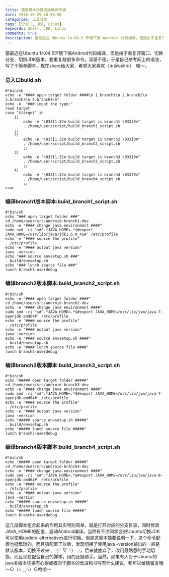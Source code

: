 ```yaml
---
title: 使用脚本快捷切换编译环境
date: 2016-10-29 16:50:56
categories: 工具分享
tags: [Shell, JDK, Linux]
keywords: Shell, JDK, Linux
comments: true
description: 猿最近在 Ubuntu 14.04.5 环境下搞 Android 代码编译，但是由于重复开窗口、切换分支、切换 JDK 版本，要重复敲很多命令。深感不便，于是自己参考网上的语法，写了个简单脚本，现在share给大家，希望大家喜欢（＊＠ο＠＊）　哇～。
---
```


猿最近在Ubuntu 14.04.5环境下搞Android代码编译，但是由于重复开窗口、切换分支、切换JDK版本，要重复敲很多命令。深感不便，于是自己参考网上的语法，写了个简单脚本，现在share给大家，希望大家喜欢（＊＠ο＠＊）　哇～。

### 总入口build.sh

    #!bin/sh
    echo -e "#### open target folder ####\n 1.branch1\n 2.branch2\n 3.branch3\n 4.branch4\n"
    echo -n  "### input the type:"
    read target
    case "$target" in
        1)
        	echo -e "\033[1;32m build target is branch1 \033[0m"
            . /home/user/script/build_branch1_script.sh
    	;;
        2)
        	echo -e "\033[1;32m build target is branch2 \033[0m"
            . /home/user/script/build_branch2_script.sh
        	;;
        3)
        	echo -e "\033[1;32m build target is branch3 \033[0m"
        	. /home/user/script/build_branch3_script.sh
        	;;
        4)
        	echo -e "\033[1;32m build target is branch4 \033[0m"
        	. /home/user/script/build_branch4_script.sh
        	;;
    esac

### 编译branch1版本脚本:build_branch1_script.sh

    #!bin/sh
    echo "### open target folder ###"
    cd /home/user/src/android-branch1-dev
    echo -e "#### change java environment ####"
    sudo sed -ri 's#^.*JAVA_HOME=.*$#export JAVA_HOME=/usr/lib/java/jdk1.6.0_41#' /etc/profile
    echo -e "#### source the profile"
    . /etc/profile
    echo -e "#### output java version"
    java -version
    echo "### source envsetup.sh ###"
    . build/envsetup.sh
    echo "### lunch source file ###"
    lunch branch1-userdebug

### 编译branch2版本脚本:build_branch2_script.sh

    #!bin/sh
    echo -e "#### open target folder ####"
    cd /home/user/src/android-branch2-dev
    echo -e "#### change java environment ####"
    sudo sed -ri 's#^.*JAVA_HOME=.*$#export JAVA_HOME=/usr/lib/jvm/java-7-openjdk-amd64#' /etc/profile
    echo -e "#### source the profile"
    . /etc/profile
    echo -e "#### output java version"
    java -version
    echo -e "#### source envsetup.sh ####"
    . build/envsetup.sh
    echo -e "#### lunch source file ####"
    lunch branch2-userdebug


### 编译branch3版本脚本:build_branch3_script.sh

    #!bin/sh
    echo "##### open target folder #####"
    cd /home/user/src/android-branch3-dev
    echo -e "#### change java environment ####"
    sudo sed -ri 's#^.*JAVA_HOME=.*$#export JAVA_HOME=/usr/lib/jvm/java-7-openjdk-amd64#' /etc/profile
    echo -e "#### source the profile"
    . /etc/profile
    echo -e "#### output java version"
    java -version
    echo "##### source envsetup.sh #####"
    . build/envsetup.sh
    echo "##### lunch source file #####"
    lunch branch3-userdebug

### 编译branch4版本脚本:build_branch4_script.sh

    #!bin/sh
    echo "##### open target folder #####"
    cd /home/user/src/android-branch4-dev
    echo -e "#### change java environment ####"
    sudo sed -ri 's#^.*JAVA_HOME=.*$#export JAVA_HOME=/usr/lib/jvm/java-8-openjdk-amd64#' /etc/profile
    echo -e "#### source the profile"
    . /etc/profile
    echo -e "#### output java version"
    java -version
    echo "##### source envsetup.sh #####"
    . build/envsetup.sh
    echo "##### lunch source file #####"
    lunch branch4-userdebug

这几段脚本组合起来的作用其实特别简单，就是打开对应的分支目录，同时修改JAVA_HOME的配置，启动Android编译。当然有不少同学会说Ubuntu切换JDK可以使用update-alternatives进行切换。但是这里本猿要说明一下，这个命令配置也挺繁琐的，而且猿配置了以后，发现切换了使用java -version输出的一直是默认版本，切换不过来╮（╯▽╰）╭，后来就放弃了，改用最熟悉的手动切换，而且现在配合自己的脚本，用的还挺顺手。当然，如果有人对于Ubuntu的java多版本切换有心得或者对于脚本的改进和书写有什么建议，都可以给猿留言哦～Ｏ（∩＿∩）Ｏ哈哈～
